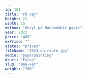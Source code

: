 ```yaml
---
id: 101
title: "På vej"
height: 21
width: 15
method: "Akryl på Hahnemühle papir"
year: 2023
price: "400"
exPrice: ""
status: "privat"
fileName: "2023-en-route.jpg"
medie: "paperpainting"
draft: "False"
slug: "paa-vej"
weight: "190"
---
```

